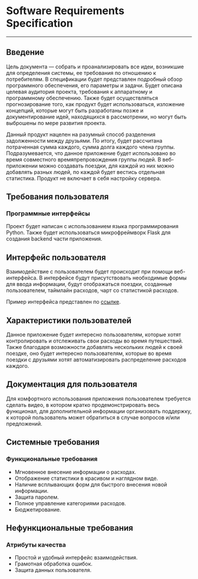 # Software Requirements Specification

---

## Введение

Цель документа — собрать и проанализировать все идеи, возникшие для определения системы, ее требования по отношению к потребителям. В спецификации будет представлен подробный обзор программного обеспечения, его параметры и задачи. Будет описана целевая аудитория проекта, требования к аппаратному и программному обеспечению. Также будет осуществляться прогнозирование того, как продукт будет использоваться, изложение концепций, которые могут быть разработаны позже и  документирование идей, находящихся в рассмотрении, но могут быть выброшены по мере развития проекта.

Данный продукт нацелен на разумный способ разделения задолженности между друзьями. По итогу, будет рассчитана потраченная сумма каждого, сумма долга каждого члена группы. Подразумевается, что данное приложение будет использовано во время совместного времяпрепровождения группы людей. В веб-приложении можно создавать поездки, для каждой из них можно добавлять разных людей, по каждой будет вестись отдельная статистика. Продукт не включает в себя настройку сервера.

## Требования пользователя


### Программные интерфейсы

Проект будет написан с использованием языка программирования Python. Также будет использоваться микрофреймворк Flask для создания backend части приложения.

## Интерфейс пользователя


Взаимодействие с пользователем будет происходит при помощи веб-интерфейса. В интерфейсе будут присутствовать необходимые формы для ввода информации, будут отображаться поездки, созданные пользователем, таймлайн расходов, чарт со статистикой расходов.

Пример интерфейса представлен по [ссылке](https://www.figma.com/file/NZQD8A5JyyxLQQRoDINif2/DivideXp-prototype?node-id=0%3A1).

## Характеристики пользователей


Данное приложение будет интересно пользователям, которые хотят контролировать и отслеживать свои расходы во время путешествий. Также благодаря возможности добавлять нескольких людей к своей поездке, оно будет интересно пользователям, которые во время поездки с друзьями хотят автоматизировать распределение расходов каждого.

## Документация для пользователя


Для комфортного использования приложения пользователем требуется сделать видео, в котором кратко продемонстрировать весь функционал, для дополнительной информации организовать поддержку, к которой пользователь может обратиться в случае вопросов и/или предложений.

## Системные требования


### Функциональные требования

- Мгновенное внесение информации о расходах.
- Отображение статистики в красивом и наглядном виде.
- Наличие всплывающих форм для быстрого внесения новой информации.
- Защита паролем.
- Полное управление категориями расходов.
- Бюджетирование.

## Нефункциональные требования


### **Атрибуты качества**

- Простой и удобный интерфейс взаимодействия.
- Грамотная обработка ошибок.
- Защита данных пользователя.
